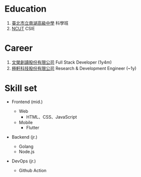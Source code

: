 # Education
  1. [臺北市立南湖高級中學](http://www.nhush.tp.edu.tw/) 科學班
  2. [NCUT](https://www.ncut.edu.tw/) CSIE


# Career
  1. [文榮創讀股份有限公司](https://wrcd.ltd/) Full Stack Developer (1y4m)
  2. [極軒科技股份有限公司]() Research & Development Engineer (~1y)


# Skill set
  - Frontend (mid.)
    - Web
      - HTML、CSS、JavaScript
    - Mobile 
      - Flutter

  - Backend (jr.)
    - Golang
    - Node.js


  - DevOps (jr.)
    - Github Action
